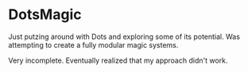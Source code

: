 # DotsMagic
Just putzing around with Dots and exploring some of its potential. Was attempting to create a fully modular magic systems.

Very incomplete. Eventually realized that my approach didn't work.
